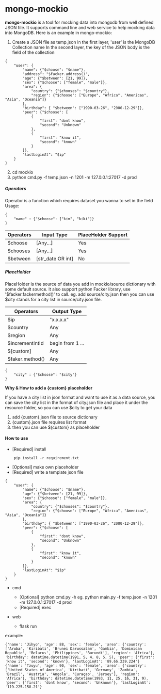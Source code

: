 # mongo-mockio

**mongo-mockio** is a tool for mocking data into mongodb from well defined JSON file. It supports command line and web service to help mocking data into MongoDB.
Here is an example in mongo-mockio:

1. Create a JSON file as temp.json
In the first layer, 'user' is the MongoDB Collection name
In the second layer, the key of the JSON body is the field of the collection
```
{
    "user": {
        "name": {"$choose": "$name"},
        "address": "$facker.address()",
        "age": {"$between": [21, 99]},
        "sex": {"$choose": ["female", "male"]},
        "area": {        
            "country": {"$chooses": "$country"},
            "region": {"$choose": ["Europe", "Africa", "Americas", "Asia", "Oceania"]}
        },
        "birthday": { "$between": ["1990-03-26", "2000-12-29"]},
        "peer": {"$choose": [
            {
                "first": "dont know",
                "second": "Unknown"
            },
            {
                "first": "know it",
                "second": "known"
            }
        ]},
        "lastLoginAt": "$ip"
    }
}
```
2. cd mockio
3. python cmd.py -f temp.json -n 1201 -m 127.0.0.1:27017 -d prod

##### Operators

Operator is a function which requires dataset you wanna to set in the field
Usage: 
```
{
    "name" : {"$choose": ["kim", "kiki"]}
}
```

|   Operators |   Input Type      | PlaceHolder Support
|  ---------  | ----------------  | -------------------
|   $choose   |    [Any...]       |          Yes
|   $chooses  |    [Any...]       |          Yes
|   $between  | [str_date OR int] |           No


##### PlaceHolder

PlaceHolder is the source of data you add in mockio/source dictionary with some default source. It also support python Facker library, use '$facker.fackermethod()' to call.
eg. add source/city.json then you can use $city stands for a city list in source/city.json file.

|   Operators |      Output Type
|  ---------  | -----------------------------  
|    $ip      |     "x.x.x.x" | ["x.x.x.x"...]  
|    $country |     Any | [Any...]  
|    $region  |     Any | [Any...] 
|    $incrementIntId | begin from 1 ...  
|   $[custom] |     Any | [Any...]  
|   $faker.method() | Any

```
{
    "city" : {"$choose": "$city"}
}
```

**Why & How to add a {custom} placeholder**

If you have a city list in json format and want to use it as a data source, you can save the city list in the format of city.json file and place it under the resource folder, so you can use $city to get your data

1. add {custom}.json file to source dictionary
2. {custom}.json file requires list format
3. then you can use ${custom} as placeholder

#### How to use

- [Required] install
```
    pip install -r requirement.txt
```
- [Optional] make own placeholder
- [Required] write a template json file
```
{
    "user": {
        "name": {"$choose": "$name"},
        "age": {"$between": [21, 99]},
        "sex": {"$choose": ["female", "male"]},
        "area": {        
            "country": {"$chooses": "$country"},
            "region": {"$choose": ["Europe", "Africa", "Americas", "Asia", "Oceania"]}
        },
        "birthday": { "$between": ["1990-03-26", "2000-12-29"]},
        "peer": {"$choose": [
            {
                "first": "dont know",
                "second": "Unknown"
            },
            {
                "first": "know it",
                "second": "known"
            }
        ]},
        "lastLoginAt": "$ip"
    }
}
```
* cmd
    - [Optional] python cmd.py -h
eg. python main.py -f temp.json -n 1201 -m 127.0.0.1:27017 -d prod
    - [Required] exec

* web
    - flask run
    

example:
```
{'name': 'Jihyo', 'age': 88, 'sex': 'female', 'area': {'country': ['Aruba', 'Kiribati', 'Brunei Darussalam', 'Gambia', 'Dominican Republic', 'Belarus', 'Philippines', 'Burundi'], 'region': 'Africa'}, 'birthday': datetime.datetime(1991, 5, 4, 8, 5, 5), 'peer': {'first': 'know it', 'second': 'known'}, 'lastLoginAt': '89.66.239.224'}
{'name': 'Tzuyu', 'age': 90, 'sex': 'female', 'area': {'country': ['United States of America', 'Kiribati', 'Germany', 'Zambia', 'Brazil', 'Austria', 'Angola', 'Curaçao', 'Jersey'], 'region': 'Africa'}, 'birthday': datetime.datetime(1993, 11, 25, 16, 31, 9), 'peer': {'first': 'dont know', 'second': 'Unknown'}, 'lastLoginAt': '119.225.158.21'}
```




